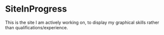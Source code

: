 # SiteInProgress # 
This is the site I am actively working on, to display my graphical skills rather than qualifications/experience.
